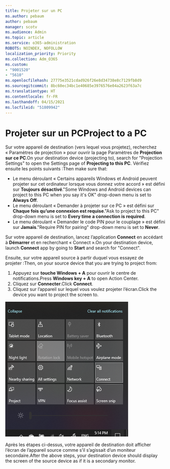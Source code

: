 ```yaml
---
title: Projeter sur un PC
ms.author: pebaum
author: pebaum
manager: scotv
ms.audience: Admin
ms.topic: article
ms.service: o365-administration
ROBOTS: NOINDEX, NOFOLLOW
localization_priority: Priority
ms.collection: Adm_O365
ms.custom:
- "9001520"
- "5610"
ms.openlocfilehash: 27775e3521cdad926f26e8d34738e8c7129fb8d9
ms.sourcegitcommit: 8bc60ec34bc1e40685e3976576e04a2623f63a7c
ms.translationtype: HT
ms.contentlocale: fr-FR
ms.lasthandoff: 04/15/2021
ms.locfileid: "51809942"
---
```

# <a name="project-to-a-pc"></a><span data-ttu-id="fad39-102">Projeter sur un PC</span><span class="sxs-lookup"><span data-stu-id="fad39-102">Project to a PC</span></span>

<span data-ttu-id="fad39-103">Sur votre appareil de destination (vers lequel vous projetez), recherchez « Paramètres de projection » pour ouvrir la page Paramètres de **Projection sur ce PC**.</span><span class="sxs-lookup"><span data-stu-id="fad39-103">On your destination device (projecting to), search for "Projection Settings" to open the Settings page of **Projecting to this PC**.</span></span> <span data-ttu-id="fad39-104">Vérifiez ensuite les points suivants :</span><span class="sxs-lookup"><span data-stu-id="fad39-104">Then make sure that:</span></span>
- <span data-ttu-id="fad39-105">Le menu déroulant « Certains appareils Windows et Android peuvent projeter sur cet ordinateur lorsque vous donnez votre accord » est défini sur **Toujours désactivé**.</span><span class="sxs-lookup"><span data-stu-id="fad39-105">"Some Windows and Android devices can project to this PC when you say it's OK" drop-down menu is set to **Always Off**.</span></span>
- <span data-ttu-id="fad39-106">Le menu déroulant « Demander à projeter sur ce PC » est défini sur **Chaque fois qu’une connexion est requise**.</span><span class="sxs-lookup"><span data-stu-id="fad39-106">"Ask to project to this PC" drop-down menu is set to **Every time a connection is required**.</span></span>
- <span data-ttu-id="fad39-107">Le menu déroulant « Demander le code PIN pour le couplage » est défini sur **Jamais**.</span><span class="sxs-lookup"><span data-stu-id="fad39-107">"Require PIN for pairing" drop-down menu is set to **Never**.</span></span>

<span data-ttu-id="fad39-108">Sur votre appareil de destination, lancez l’application **Connect** en accédant à **Démarrer** et en recherchant « Connect ».</span><span class="sxs-lookup"><span data-stu-id="fad39-108">On your destination device, launch **Connect** app by going to **Start** and search for "Connect".</span></span>

<span data-ttu-id="fad39-109">Ensuite, sur votre appareil source à partir duquel vous essayez de projeter :</span><span class="sxs-lookup"><span data-stu-id="fad39-109">Then, on your source device that you are trying to project from:</span></span>

1. <span data-ttu-id="fad39-110">Appuyez sur **touche Windows + A** pour ouvrir le centre de notifications.</span><span class="sxs-lookup"><span data-stu-id="fad39-110">Press **Windows key + A** to open Action Center.</span></span>
2. <span data-ttu-id="fad39-111">Cliquez sur **Connecter**.</span><span class="sxs-lookup"><span data-stu-id="fad39-111">Click **Connect**.</span></span>
3. <span data-ttu-id="fad39-112">Cliquez sur l’appareil sur lequel vous voulez projeter l’écran.</span><span class="sxs-lookup"><span data-stu-id="fad39-112">Click the device you want to project the screen to.</span></span>

![Projeter sur un PC](media/project-to-a-pc.png)

<span data-ttu-id="fad39-114">Après les étapes ci-dessus, votre appareil de destination doit afficher l’écran de l’appareil source comme s’il s’agissait d’un moniteur secondaire.</span><span class="sxs-lookup"><span data-stu-id="fad39-114">After the above steps, your destination device should display the screen of the source device as if it is a secondary monitor.</span></span>
